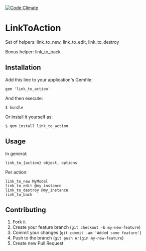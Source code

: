 [![Code Climate](https://codeclimate.com/badge.png)](https://codeclimate.com/github/denispeplin/link_to_action)

# LinkToAction

Set of helpers: link_to_new, link_to_edit, link_to_destroy

Bonus helper: link_to_back

## Installation

Add this line to your application's Gemfile:

    gem 'link_to_action'

And then execute:

    $ bundle

Or install it yourself as:

    $ gem install link_to_action

## Usage

In general:

    link_to_{action} object, options
    
Per action:

    link_to_new MyModel
    link_to_edit @my_instance
    link_to_destroy @my_instance
    link_to_back

## Contributing

1. Fork it
2. Create your feature branch (`git checkout -b my-new-feature`)
3. Commit your changes (`git commit -am 'Added some feature'`)
4. Push to the branch (`git push origin my-new-feature`)
5. Create new Pull Request
